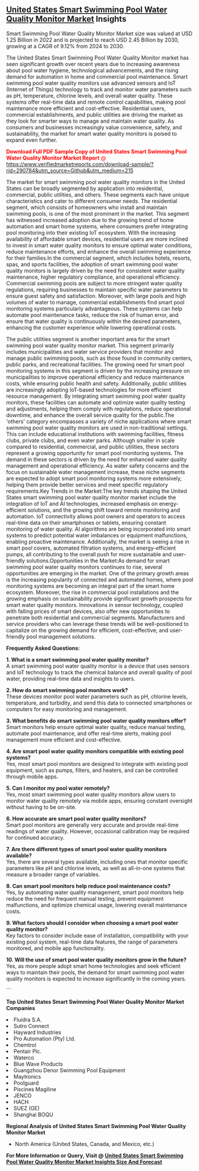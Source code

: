 <h2><a href="https://www.verifiedmarketreports.com/download-sample/?rid=290784&amp;utm_source=Github&amp;utm_medium=215" target="_blank">United States Smart Swimming Pool Water Quality Monitor Market</a> Insights</h2><p>Smart Swimming Pool Water Quality Monitor Market size was valued at USD 1.25 Billion in 2022 and is projected to reach USD 2.45 Billion by 2030, growing at a CAGR of 9.12% from 2024 to 2030.</p><p><p>The United States Smart Swimming Pool Water Quality Monitor market has seen significant growth over recent years due to increasing awareness about pool water hygiene, technological advancements, and the rising demand for automation in home and commercial pool maintenance. Smart swimming pool water quality monitors use advanced sensors and IoT (Internet of Things) technology to track and monitor water parameters such as pH, temperature, chlorine levels, and overall water quality. These systems offer real-time data and remote control capabilities, making pool maintenance more efficient and cost-effective. Residential users, commercial establishments, and public utilities are driving the market as they look for smarter ways to manage and maintain water quality. As consumers and businesses increasingly value convenience, safety, and sustainability, the market for smart water quality monitors is poised to expand even further.<p><span class=""><span style="color: #ff0000;"><strong>Download Full PDF Sample Copy of United States Smart Swimming Pool Water Quality Monitor Market Report</strong> @ </span><a href="https://www.verifiedmarketreports.com/download-sample/?rid=290784&amp;utm_source=Github&amp;utm_medium=215" target="_blank">https://www.verifiedmarketreports.com/download-sample/?rid=290784&amp;utm_source=Github&amp;utm_medium=215</a></span></p></p><p>The market for smart swimming pool water quality monitors in the United States can be broadly segmented by application into residential, commercial, public utilities, and others. These segments each have unique characteristics and cater to different consumer needs. The residential segment, which consists of homeowners who install and maintain swimming pools, is one of the most prominent in the market. This segment has witnessed increased adoption due to the growing trend of home automation and smart home systems, where consumers prefer integrating pool monitoring into their existing IoT ecosystem. With the increasing availability of affordable smart devices, residential users are more inclined to invest in smart water quality monitors to ensure optimal water conditions, reduce maintenance efforts, and enhance the overall swimming experience for their families.In the commercial segment, which includes hotels, resorts, spas, and sports facilities, the adoption of smart swimming pool water quality monitors is largely driven by the need for consistent water quality maintenance, higher regulatory compliance, and operational efficiency. Commercial swimming pools are subject to more stringent water quality regulations, requiring businesses to maintain specific water parameters to ensure guest safety and satisfaction. Moreover, with large pools and high volumes of water to manage, commercial establishments find smart pool monitoring systems particularly advantageous. These systems can help automate pool maintenance tasks, reduce the risk of human error, and ensure that water quality is continuously within the desired parameters, enhancing the customer experience while lowering operational costs.<p>The public utilities segment is another important area for the smart swimming pool water quality monitor market. This segment primarily includes municipalities and water service providers that monitor and manage public swimming pools, such as those found in community centers, public parks, and recreational facilities. The growing need for smart pool monitoring systems in this segment is driven by the increasing pressure on municipalities to improve operational efficiency and reduce maintenance costs, while ensuring public health and safety. Additionally, public utilities are increasingly adopting IoT-based technologies for more efficient resource management. By integrating smart swimming pool water quality monitors, these facilities can automate and optimize water quality testing and adjustments, helping them comply with regulations, reduce operational downtime, and enhance the overall service quality for the public.The 'others' category encompasses a variety of niche applications where smart swimming pool water quality monitors are used in non-traditional settings. This can include educational institutions with swimming facilities, fitness clubs, private clubs, and even water parks. Although smaller in scale compared to residential, commercial, and public utilities, these sectors represent a growing opportunity for smart pool monitoring systems. The demand in these sectors is driven by the need for enhanced water quality management and operational efficiency. As water safety concerns and the focus on sustainable water management increase, these niche segments are expected to adopt smart pool monitoring systems more extensively, helping them provide better services and meet specific regulatory requirements.Key Trends in the Market:The key trends shaping the United States smart swimming pool water quality monitor market include the integration of IoT and AI technologies, increased emphasis on energy-efficient solutions, and the growing shift toward remote monitoring and automation. IoT connectivity allows pool owners and operators to access real-time data on their smartphones or tablets, ensuring constant monitoring of water quality. AI algorithms are being incorporated into smart systems to predict potential water imbalances or equipment malfunctions, enabling proactive maintenance. Additionally, the market is seeing a rise in smart pool covers, automated filtration systems, and energy-efficient pumps, all contributing to the overall push for more sustainable and user-friendly solutions.Opportunities in the Market:As demand for smart swimming pool water quality monitors continues to rise, several opportunities are emerging in the market. One of the primary growth areas is the increasing popularity of connected and automated homes, where pool monitoring systems are becoming an integral part of the smart home ecosystem. Moreover, the rise in commercial pool installations and the growing emphasis on sustainability provide significant growth prospects for smart water quality monitors. Innovations in sensor technology, coupled with falling prices of smart devices, also offer new opportunities to penetrate both residential and commercial segments. Manufacturers and service providers who can leverage these trends will be well-positioned to capitalize on the growing demand for efficient, cost-effective, and user-friendly pool management solutions.<p><strong>Frequently Asked Questions:</strong></p><p><strong>1. What is a smart swimming pool water quality monitor?</strong><br> A smart swimming pool water quality monitor is a device that uses sensors and IoT technology to track the chemical balance and overall quality of pool water, providing real-time data and insights to users.</p><p><strong>2. How do smart swimming pool monitors work?</strong><br> These devices monitor pool water parameters such as pH, chlorine levels, temperature, and turbidity, and send this data to connected smartphones or computers for easy monitoring and management.</p><p><strong>3. What benefits do smart swimming pool water quality monitors offer?</strong><br> Smart monitors help ensure optimal water quality, reduce manual testing, automate pool maintenance, and offer real-time alerts, making pool management more efficient and cost-effective.</p><p><strong>4. Are smart pool water quality monitors compatible with existing pool systems?</strong><br> Yes, most smart pool monitors are designed to integrate with existing pool equipment, such as pumps, filters, and heaters, and can be controlled through mobile apps.</p><p><strong>5. Can I monitor my pool water remotely?</strong><br> Yes, most smart swimming pool water quality monitors allow users to monitor water quality remotely via mobile apps, ensuring constant oversight without having to be on-site.</p><p><strong>6. How accurate are smart pool water quality monitors?</strong><br> Smart pool monitors are generally very accurate and provide real-time readings of water quality. However, occasional calibration may be required for continued accuracy.</p><p><strong>7. Are there different types of smart pool water quality monitors available?</strong><br> Yes, there are several types available, including ones that monitor specific parameters like pH and chlorine levels, as well as all-in-one systems that measure a broader range of variables.</p><p><strong>8. Can smart pool monitors help reduce pool maintenance costs?</strong><br> Yes, by automating water quality management, smart pool monitors help reduce the need for frequent manual testing, prevent equipment malfunctions, and optimize chemical usage, lowering overall maintenance costs.</p><p><strong>9. What factors should I consider when choosing a smart pool water quality monitor?</strong><br> Key factors to consider include ease of installation, compatibility with your existing pool system, real-time data features, the range of parameters monitored, and mobile app functionality.</p><p><strong>10. Will the use of smart pool water quality monitors grow in the future?</strong><br> Yes, as more people adopt smart home technologies and seek efficient ways to maintain their pools, the demand for smart swimming pool water quality monitors is expected to increase significantly in the coming years.</p>```</p><p><strong>Top United States Smart Swimming Pool Water Quality Monitor Market Companies</strong></p><div data-test-id=""><p><li>Fluidra S.A.</li><li> Sutro Connect</li><li> Hayward Industries</li><li> Pro Automation (Pty) Ltd.</li><li> Chemtrol</li><li> Pentair Plc.</li><li> Waterco</li><li> Blue Wave Products</li><li> Guangzhou Denor Swimming Pool Equipment</li><li> Maytronics</li><li> Poolguard</li><li> Piscines Magiline</li><li> JENCO</li><li> HACH</li><li> SUEZ (GE)</li><li> Shanghai BOQU</li></p><div><strong>Regional Analysis of&nbsp;United States Smart Swimming Pool Water Quality Monitor Market</strong></div><ul><li dir="ltr"><p dir="ltr">North America&nbsp;(United States, Canada, and Mexico, etc.)</p></li></ul><p><strong>For More Information or Query, Visit @&nbsp;</strong><strong><a href="https://www.verifiedmarketreports.com/product/smart-swimming-pool-water-quality-monitor-market/?utm_source=Github&amp;utm_medium=215" target="_blank">United States Smart Swimming Pool Water Quality Monitor Market Insights Size And Forecast</a></strong></p></div>
